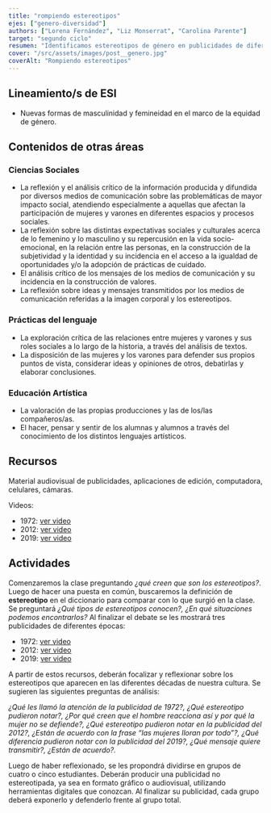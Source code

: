 ```yaml
---
title: "rompiendo estereotipos"
ejes: ["genero-diversidad"]
authors: ["Lorena Fernández", "Liz Monserrat", "Carolina Parente"]
target: "segundo ciclo"
resumen: "Identificamos estereotipos de género en publicidades de diferentes épocas, discutiendo su impacto y evolución. Las y los estudiantes crean nuevas publicidades sin estereotipos, utilizando herramientas digitales."
cover: "/src/assets/images/post__genero.jpg"
coverAlt: "Rompiendo estereotipos"
---
```


## Lineamiento/s de ESI

-   Nuevas formas de masculinidad y femineidad en el marco de la equidad de género.

## Contenidos de otras áreas

### Ciencias Sociales

-   La reflexión y el análisis crítico de la información producida y difundida por
    diversos medios de comunicación sobre las problemáticas de mayor impacto
    social, atendiendo especialmente a aquellas que afectan la participación
    de mujeres y varones en diferentes espacios y procesos sociales.
-   La reflexión sobre las distintas expectativas sociales y culturales acerca de lo
    femenino y lo masculino y su repercusión en la vida socio-emocional, en la relación entre las personas, en la construcción de la subjetividad y la identidad y su incidencia en el acceso a la igualdad de oportunidades y/o la adopción de prácticas de cuidado.
-   El análisis crítico de los mensajes de los medios de comunicación y su incidencia en la construcción de valores.
-   La reflexión sobre ideas y mensajes transmitidos por los medios de comunicación referidas a la imagen corporal y los estereotipos.

### Prácticas del lenguaje

-   La exploración crítica de las relaciones entre mujeres y varones y sus roles sociales a lo largo de la historia, a través del análisis de textos.
-   La disposición de las mujeres y los varones para defender sus propios puntos de vista, considerar ideas y opiniones de otros, debatirlas y elaborar conclusiones.

### Educación Artística

-   La valoración de las propias producciones y las de los/las compañeros/as.
-   El hacer, pensar y sentir de los alumnas y alumnos a través del conocimiento de los distintos lenguajes artísticos.

## Recursos

Material audiovisual de publicidades, aplicaciones de edición, computadora, celulares, cámaras.

Videos:

-   1972: [ver video](https://www.youtube.com/watch?v=NQ3QTJITJg4&feature=youtu.be)
-   2012: [ver video](https://www.youtube.com/watch?v=aWI6nR5td9g&feature=youtu.be)
-   2019: [ver video](https://www.youtube.com/watch?v=EEANcbKGpUg&feature=youtu.be)

## Actividades

Comenzaremos la clase preguntando _¿qué creen que son los estereotipos?_. Luego de hacer una puesta en común, buscaremos la definición de **estereotipo** en el diccionario para comparar con lo que surgió en la clase. Se preguntará _¿Qué tipos de estereotipos conocen?, ¿En qué situaciones podemos encontrarlos?_ Al finalizar el debate se les mostrará tres publicidades de diferentes épocas:

-   1972: [ver video](https://www.youtube.com/watch?v=NQ3QTJITJg4&feature=youtu.be)
-   2012: [ver video](https://www.youtube.com/watch?v=aWI6nR5td9g&feature=youtu.be)
-   2019: [ver video](https://www.youtube.com/watch?v=EEANcbKGpUg&feature=youtu.be)

A partir de estos recursos, deberán focalizar y reflexionar sobre los estereotipos que aparecen en las diferentes décadas de nuestra cultura. Se sugieren las siguientes preguntas de análisis:

_¿Qué les llamó la atención de la publicidad de 1972?, ¿Qué estereotipo pudieron notar?, ¿Por qué creen que el hombre reacciona así y por qué la mujer no se defiende?, ¿Qué estereotipo pudieron notar en la publicidad del 2012?, ¿Están de acuerdo con la frase “las mujeres lloran por todo”?, ¿Qué diferencia pudieron notar con la publicidad del 2019?, ¿Qué mensaje quiere transmitir?, ¿Están de acuerdo?._

Luego de haber reflexionado, se les propondrá dividirse en grupos de cuatro o cinco estudiantes. Deberán producir una publicidad no estereotipada, ya sea en formato gráfico o audiovisual, utilizando herramientas digitales que conozcan. Al finalizar su publicidad, cada grupo deberá exponerlo y defenderlo frente al grupo total.
